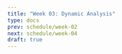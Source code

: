 ```yaml
---
title: "Week 03: Dynamic Analysis"
type: docs
prev: schedule/week-02
next: schedule/week-04
draft: true
---
```

